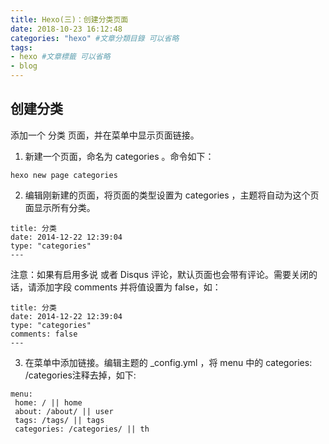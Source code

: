 ```yaml
---
title: Hexo(三)：创建分类页面
date: 2018-10-23 16:12:48
categories: "hexo" #文章分類目錄 可以省略
tags:
- hexo #文章標籤 可以省略
- blog
---
```


## 创建分类

添加一个 分类 页面，并在菜单中显示页面链接。

1. 新建一个页面，命名为 categories 。命令如下：
```
hexo new page categories
```
2. 编辑刚新建的页面，将页面的类型设置为 categories ，主题将自动为这个页面显示所有分类。
 ``` 
 title: 分类
 date: 2014-12-22 12:39:04
 type: "categories"
 ---
 ```

 注意：如果有启用多说 或者 Disqus 评论，默认页面也会带有评论。需要关闭的话，请添加字段 comments 并将值设置为 false，如：
 ```
 title: 分类
 date: 2014-12-22 12:39:04
 type: "categories"
 comments: false
 ---
 ```
3. 在菜单中添加链接。编辑主题的 \_config.yml ，将 menu 中的 categories: /categories注释去掉，如下:
 ``` 
 menu:
  home: / || home
  about: /about/ || user
  tags: /tags/ || tags
  categories: /categories/ || th
 ```

